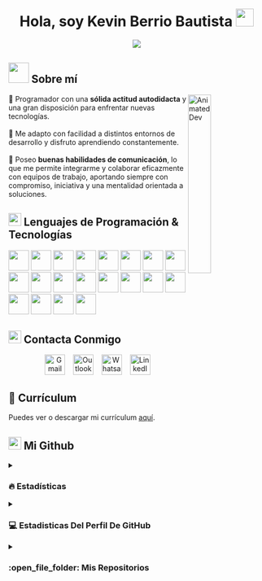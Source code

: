 <h1 align="center"><b>Hola, soy Kevin Berrio Bautista </b><img src="https://media.giphy.com/media/hvRJCLFzcasrR4ia7z/giphy.gif" width="35"></h1>

<p align="center">
  <a href="https://github.com/kevinberriobautista">
    <img src="https://readme-typing-svg.herokuapp.com?font=Nunito&color=000000&size=26&center=true&vCenter=true&width=700&height=100&lines=Software+Developer+%26+Cybersecurity+Specialist&pause=1000&repeat=true">
  </a>
</p>

## <img src="https://media.giphy.com/media/XreQmk7ETCak0/giphy.gif" width="40"> Sobre mí

<img src="https://media.giphy.com/media/qgQUggAC3Pfv687qPC/giphy.gif" width="30%" alt="Animated Dev" align="right"/>

🔶 Programador con una **sólida actitud autodidacta** y una gran disposición para enfrentar nuevas tecnologías.<br><br>
🔶 Me adapto con facilidad a distintos entornos de desarrollo y disfruto aprendiendo constantemente.<br><br>
🔶 Poseo **buenas habilidades de comunicación**, lo que me permite integrarme y colaborar eficazmente con equipos de trabajo, aportando siempre con compromiso, iniciativa y una mentalidad orientada a soluciones.

## <img src="https://media2.giphy.com/media/QssGEmpkyEOhBCb7e1/giphy.gif?cid=ecf05e47a0n3gi1bfqntqmob8g9aid1oyj2wr3ds3mg700bl&rid=giphy.gif" width ="25"> Lenguajes de Programación & Tecnologías 

<img src="https://www.svgrepo.com/show/452228/html-5.svg" width="40" height="40" /> <img src="https://www.svgrepo.com/show/452185/css-3.svg" width="40" height="40" />
<img src="https://www.svgrepo.com/show/303388/java-4-logo.svg" width="40" height="40" />
<img src="https://www.svgrepo.com/show/303206/javascript-logo.svg" width="40" height="40" />
<img src="https://www.svgrepo.com/show/303600/typescript-logo.svg" width="40" height="40" />
<img src="https://www.svgrepo.com/show/473579/csharp.svg" width="40" height="40" />
<img src="https://www.svgrepo.com/show/452088/php.svg" width="40" height="40" />
<img src="https://www.svgrepo.com/show/452091/python.svg" width="40" height="40" />
<img src="https://www.svgrepo.com/show/353478/bash-icon.svg" width="40" height="40" />
<img src="https://www.svgrepo.com/show/452156/angular.svg" width="40" height="40" />
<img src="https://www.svgrepo.com/show/303251/mysql-logo.svg" width="40" height="40" />
<img src="https://www.svgrepo.com/show/303229/microsoft-sql-server-logo.svg" width="40" height="40" />
<img src="https://www.svgrepo.com/show/475654/github-color.svg" width="40" height="40" />
<img src="https://www.svgrepo.com/show/354522/visual-studio-code.svg" width="40" height="40" />
<img src="https://www.svgrepo.com/show/354520/visual-studio.svg" width="40" height="40" />
<img src="https://www.svgrepo.com/show/353685/eclipse-icon.svg" width="40" height="40" />
<img src="https://upload.wikimedia.org/wikipedia/commons/thumb/9/98/Apache_NetBeans_Logo.svg/1776px-Apache_NetBeans_Logo.svg.png" width="40" height="40" />
<img src="https://www.svgrepo.com/show/354420/swagger.svg" width="40" height="40" />
<img src="https://upload.wikimedia.org/wikipedia/commons/thumb/b/b5/DBeaver_logo.svg/2048px-DBeaver_logo.svg.png" width="40" height="40" />
<img src="https://www.svgrepo.com/show/354575/xampp.svg" width="40" height="40" />

## <img src="https://cdn-icons-gif.flaticon.com/13896/13896755.gif" width ="25"> Contacta Conmigo

<p align="center">
	<a href="mailto:kevinberriobautista@gmail.com"><img src="https://www.svgrepo.com/show/303161/gmail-icon-logo.svg" alt="Gmail"  width="40" height="40"/></a>&nbsp;&nbsp;&nbsp;
	<a href="mailto:kevinberriobautista@outlook.es"><img src="https://www.svgrepo.com/show/452067/ms-outlook.svg" alt="Outlook"  width="40" height="40"/></a>&nbsp;&nbsp;&nbsp;
	<a href="https://wa.me/661666850"><img src="https://www.svgrepo.com/show/303147/whatsapp-icon-logo.svg" alt="Whatsapp" width="40" height="40"/></a>&nbsp;&nbsp;&nbsp;
	<a href="https://www.linkedin.com/in/kevin-berrio-bautista-711832230"><img src="https://www.svgrepo.com/show/354000/linkedin-icon.svg" alt="LinkedIn" width="40" height="40"/></a>
</p>

## 📄 Currículum

Puedes ver o descargar mi currículum [aquí](./CV_Kevin_Berrio_Bautista.pdf).

 ## <img src="https://cdn-icons-gif.flaticon.com/11677/11677625.gif" width ="25"> Mi Github 

<details><summary><h3> 🔥 Estadísticas</h3></summary>

----	

<p align="center"><img src="https://github-readme-streak-stats.herokuapp.com/?user=kevinberriobautista&theme=default" alt="kevinberriobautista" /></p>

</details>

<details><summary><h3>💻 Estadisticas Del Perfil De GitHub</h3></summary>

----
	
<p align="center">
    <a href="https://github.com/anuraghazra/github-readme-stats">
	    <img alt="Mis Estadísticas En GitHub" src="https://github-readme-stats.vercel.app/api?username=kevinberriobautista&show_icons=true&count_private=true&locale=en&theme=swift&layout=compact" height="200px"/></a>
	  <img src="https://github-readme-stats.vercel.app/api/top-langs?username=kevinberriobautista&langs_count=10&show_icons=true&locale=en&theme=swift" alt="kevinberriobautista" height="200px"/>
<br/>
</details>

<details><summary><h3> :open_file_folder: Mis Repositorios </h3></summary>

----
	
<div>
  <p align="center">
	<a href="https://github.com/kevinberriobautista/kevinberriobautista">
      		<img src="https://github-readme-stats.vercel.app/api/pin/?username=kevinberriobautista&repo=kevinberriobautista&theme=swift" alt="Repositorio 1" />
    	</a>
  </p>
</div>
</details>
